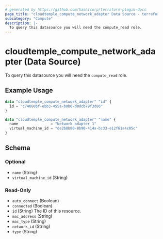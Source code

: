 ```yaml
---
# generated by https://github.com/hashicorp/terraform-plugin-docs
page_title: "cloudtemple_compute_network_adapter Data Source - terraform-provider-cloudtemple"
subcategory: "Compute"
description: |-
  To query this datasource you will need the compute_read role.
---
```


# cloudtemple_compute_network_adapter (Data Source)

To query this datasource you will need the `compute_read` role.

## Example Usage

```terraform
data "cloudtemple_compute_network_adapter" "id" {
  id = "c74060bf-ebb3-455a-b0b0-d0dcb79f3d86"
}

data "cloudtemple_compute_network_adapter" "name" {
  name               = "Network adapter 1"
  virtual_machine_id = "de2b8b80-8b90-414a-bc33-e12f61a4c05c"
}
```

<!-- schema generated by tfplugindocs -->
## Schema

### Optional

- `name` (String)
- `virtual_machine_id` (String)

### Read-Only

- `auto_connect` (Boolean)
- `connected` (Boolean)
- `id` (String) The ID of this resource.
- `mac_address` (String)
- `mac_type` (String)
- `network_id` (String)
- `type` (String)


